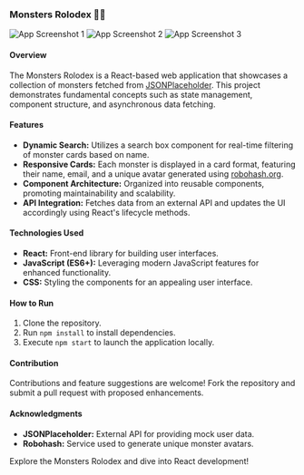 ### Monsters Rolodex 🦖👹

![App Screenshot 1](screenshot1.png)
![App Screenshot 2](screenshot2.png)
![App Screenshot 3](screenshot3.png)

#### Overview
The Monsters Rolodex is a React-based web application that showcases a collection of monsters fetched from [JSONPlaceholder](https://jsonplaceholder.typicode.com/users). This project demonstrates fundamental concepts such as state management, component structure, and asynchronous data fetching.

#### Features
- **Dynamic Search:** Utilizes a search box component for real-time filtering of monster cards based on name.
- **Responsive Cards:** Each monster is displayed in a card format, featuring their name, email, and a unique avatar generated using [robohash.org](https://robohash.org/).
- **Component Architecture:** Organized into reusable components, promoting maintainability and scalability.
- **API Integration:** Fetches data from an external API and updates the UI accordingly using React's lifecycle methods.

#### Technologies Used
- **React:** Front-end library for building user interfaces.
- **JavaScript (ES6+):** Leveraging modern JavaScript features for enhanced functionality.
- **CSS:** Styling the components for an appealing user interface.

#### How to Run
1. Clone the repository.
2. Run `npm install` to install dependencies.
3. Execute `npm start` to launch the application locally.

#### Contribution
Contributions and feature suggestions are welcome! Fork the repository and submit a pull request with proposed enhancements.

#### Acknowledgments
- **JSONPlaceholder:** External API for providing mock user data.
- **Robohash:** Service used to generate unique monster avatars.

Explore the Monsters Rolodex and dive into React development!
